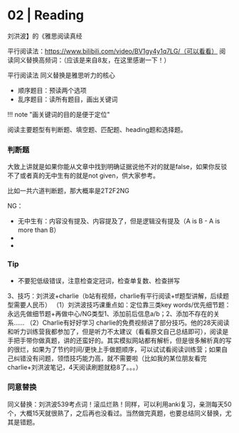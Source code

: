 # 02 | Reading


刘洪波】的《雅思阅读真经

平行阅读法：https://www.bilibili.com/video/BV1gy4y1q7LG/（可以看看）
阅读同义替换高频词：（应该是来自8友，在这里感谢一下！）

平行阅读法
同义替换是雅思听力的核心

- 顺序题目：预读两个选项
- 乱序题目：读所有题目，画出关键词

!!! note "画关键词的目的是便于定位"


阅读主要题型有判断题、填空题、匹配题、heading题和选择题。

### 判断题


大致上讲就是如果你能从文章中找到明确证据说他不对的就是false，如果你反驳不了或者真的无中生有的就是not given，供大家参考。

比如一共六道判断题，那大概率是2T2F2NG


NG：

- 无中生有：内容没有提及、内容提及了，但是逻辑没有提及（A is B - A is more than B）
- 
- 
### Tip
- 不要犯低级错误，注意检查定冠词，检查单复数、检查拼写


3、技巧：刘洪波+charlie（b站有视频，charlie有平行阅读+tf题型讲解，后续题型需要人民币）
（1）刘洪波技巧课重点如：定位靠三类key words/优先细节题：永远先做细节题+再做中心/NG类型1、添加前后信息a/b；2、添加不存在的关系……
（2）Charlie有好好学习
charlie的免费视频讲了部分技巧。他的28天阅读和听力训练营我都参加了，但是听力不太建议（看看原文自己总结即可），阅读是手把手带你做真题，讲的还蛮好的。其实模拟网站都有解析，但是很多解析真的写的很烂，如果为了节约时间/更快上手做题顺序，可以试试看阅读训练营；如果自己纠错没有问题，领悟技巧能力高，就不需要啦（比如我的某位朋友看完charlie+刘洪波笔记，4天阅读刷题就稳8了。。。）

### 同意替换

同义替换：刘洪波539考点词！滚瓜烂熟！同样，可以利用anki复习，亲测每天50个，大概15天就很熟了，之后再也没看过。当然做完真题，也要总结同义替换，尤其是错题。
